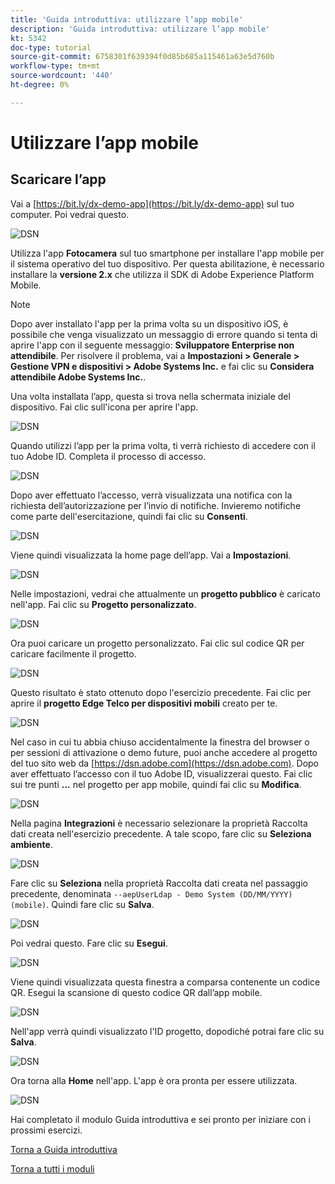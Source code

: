 ```yaml
---
title: 'Guida introduttiva: utilizzare l’app mobile'
description: 'Guida introduttiva: utilizzare l’app mobile'
kt: 5342
doc-type: tutorial
source-git-commit: 6758301f639394f0d85b685a115461a63e5d760b
workflow-type: tm+mt
source-wordcount: '440'
ht-degree: 0%

---
```


# Utilizzare l’app mobile

## Scaricare l’app

Vai a [https://bit.ly/dx-demo-app](https://bit.ly/dx-demo-app) sul tuo computer. Poi vedrai questo.

![DSN](./images/mobileapp.png)

Utilizza l&#39;app **Fotocamera** sul tuo smartphone per installare l&#39;app mobile per il sistema operativo del tuo dispositivo. Per questa abilitazione, è necessario installare la **versione 2.x** che utilizza il SDK di Adobe Experience Platform Mobile.

>[!NOTE]
>
>Dopo aver installato l&#39;app per la prima volta su un dispositivo iOS, è possibile che venga visualizzato un messaggio di errore quando si tenta di aprire l&#39;app con il seguente messaggio: **Sviluppatore Enterprise non attendibile**. Per risolvere il problema, vai a **Impostazioni > Generale > Gestione VPN e dispositivi > Adobe Systems Inc.** e fai clic su **Considera attendibile Adobe Systems Inc.**.

Una volta installata l’app, questa si trova nella schermata iniziale del dispositivo. Fai clic sull&#39;icona per aprire l&#39;app.

![DSN](./images/mobileappn1.png)

Quando utilizzi l’app per la prima volta, ti verrà richiesto di accedere con il tuo Adobe ID. Completa il processo di accesso.

![DSN](./images/mobileappn2.png)

Dopo aver effettuato l’accesso, verrà visualizzata una notifica con la richiesta dell’autorizzazione per l’invio di notifiche. Invieremo notifiche come parte dell&#39;esercitazione, quindi fai clic su **Consenti**.

![DSN](./images/mobileappn3.png)

Viene quindi visualizzata la home page dell’app. Vai a **Impostazioni**.

![DSN](./images/mobileappn4.png)

Nelle impostazioni, vedrai che attualmente un **progetto pubblico** è caricato nell&#39;app. Fai clic su **Progetto personalizzato**.

![DSN](./images/mobileappn5.png)

Ora puoi caricare un progetto personalizzato. Fai clic sul codice QR per caricare facilmente il progetto.

![DSN](./images/mobileappn6.png)

Questo risultato è stato ottenuto dopo l&#39;esercizio precedente. Fai clic per aprire il **progetto Edge Telco per dispositivi mobili** creato per te.

![DSN](./images/dsn5b.png)

Nel caso in cui tu abbia chiuso accidentalmente la finestra del browser o per sessioni di attivazione o demo future, puoi anche accedere al progetto del tuo sito web da [https://dsn.adobe.com](https://dsn.adobe.com). Dopo aver effettuato l’accesso con il tuo Adobe ID, visualizzerai questo. Fai clic sui tre punti **...** nel progetto per app mobile, quindi fai clic su **Modifica**.

![DSN](./images/web8a.png)

Nella pagina **Integrazioni** è necessario selezionare la proprietà Raccolta dati creata nell&#39;esercizio precedente. A tale scopo, fare clic su **Seleziona ambiente**.

![DSN](./images/web8aa.png)

Fare clic su **Seleziona** nella proprietà Raccolta dati creata nel passaggio precedente, denominata `--aepUserLdap - Demo System (DD/MM/YYYY) (mobile)`. Quindi fare clic su **Salva**.

![DSN](./images/web8b.png)

Poi vedrai questo. Fare clic su **Esegui**.

![DSN](./images/web8bb.png)

Viene quindi visualizzata questa finestra a comparsa contenente un codice QR. Esegui la scansione di questo codice QR dall’app mobile.

![DSN](./images/web8c.png)

Nell&#39;app verrà quindi visualizzato l&#39;ID progetto, dopodiché potrai fare clic su **Salva**.

![DSN](./images/mobileappn7.png)

Ora torna alla **Home** nell&#39;app. L&#39;app è ora pronta per essere utilizzata.

![DSN](./images/mobileappn8.png)

Hai completato il modulo Guida introduttiva e sei pronto per iniziare con i prossimi esercizi.

[Torna a Guida introduttiva](./getting-started.md)

[Torna a tutti i moduli](./../../../overview.md)
